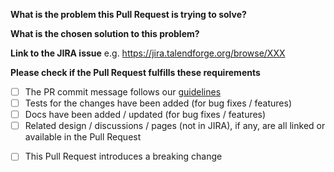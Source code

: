 **What is the problem this Pull Request is trying to solve?**
 
**What is the chosen solution to this problem?**
 
**Link to the JIRA issue**
e.g. https://jira.talendforge.org/browse/XXX
 
**Please check if the Pull Request fulfills these requirements**
- [ ] The PR commit message follows our [guidelines](https://github.com/talend/tools/blob/master/tools-root-github/CONTRIBUTING.md)
- [ ] Tests for the changes have been added (for bug fixes / features)
- [ ] Docs have been added / updated (for bug fixes / features)
- [ ] Related design / discussions / pages (not in JIRA), if any, are all linked or available in the Pull Request

<!-- You can add more checkboxes here -->


- [ ] This Pull Request introduces a breaking change
 
<!-- **Original Template** -->
<!-- https://github.com/Talend/tools/blob/master/tools-root-github/.github/PULL_REQUEST_TEMPLATE.md -->
